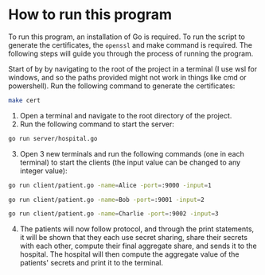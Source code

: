 How to run this program
=======================
To run this program, an installation of Go is required. To run the script to generate the certificates, the `openssl` and make command is required. The following steps will guide you through the process of running the program.

Start of by by navigating to the root of the project in a terminal (I use wsl for windows, and so the paths provided might not work in things like cmd or powershell).
Run the following command to generate the certificates:
```bash
make cert
```

1. Open a terminal and navigate to the root directory of the project.
2. Run the following command to start the server:
```bash
go run server/hospital.go
```
3. Open 3 new terminals and run the following commands (one in each terminal) to start the clients (the input value can be changed to any integer value):
```bash
go run client/patient.go -name=Alice -port=:9000 -input=1
```
```bash
go run client/patient.go -name=Bob -port=:9001 -input=2
```
```bash
go run client/patient.go -name=Charlie -port=:9002 -input=3
```

4. The patients will now follow protocol, and through the print statements, it will be shown that they each use secret sharing, share their secrets with each other, compute their final aggregate share, and sends it to the hospital. The hospital will then compute the aggregate value of the patients' secrets and print it to the terminal.